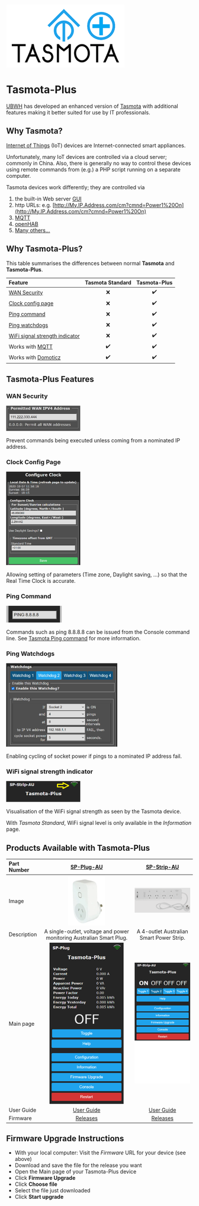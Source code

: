 ![Tasmota Plus](assets/images/TasmotaPlus_small.png)
# Tasmota-Plus
[UBWH](https://ubwh.com.au) has developed an enhanced version of [Tasmota](https://tasmota.github.io/docs/ "Tasmota") with additional features making it better suited for use by IT professionals.

## Why Tasmota?
[Internet of Things](https://en.wikipedia.org/wiki/Internet_of_things "IoT") (IoT) devices are Internet-connected smart appliances. 

Unfortunately, many IoT devices are controlled via a cloud server; commonly in China. Also, there is generally no way to control these devices using remote commands from (e.g.) a PHP script running on a separate computer.

Tasmota devices work differently; they are controlled via
1. the built-in Web server [GUI](https://en.wikipedia.org/wiki/Graphical_user_interface)
1. http URLs: e.g. [http://My.IP.Address.com/cm?cmnd=Power1%20On](http://My.IP.Address.com/cm?cmnd=Power1%20On)
1. [MQTT](https://mqtt.org/)
1. [openHAB](https://www.openhab.org/)
1. [Many others...](https://tasmota.github.io/docs/Integrations/)
  
## Why Tasmota-Plus?
This table summarises the differences between normal **Tasmota** and **Tasmota-Plus**.

| Feature                        | Tasmota Standard | Tasmota-Plus |       
| :------------------------------|:------------:|:------:|
|[WAN Security](#wan-security)|❌|✔️|
|[Clock config page](#clock-config-page)|❌|✔️|
|[Ping command](#ping-command)|❌|✔️|
|[Ping watchdogs](#ping-watchdogs)|❌|✔️|
|[WiFi signal strength indicator](#wifi-signal-strength-indicator)|❌|✔️|
|Works with [MQTT](https://mqtt.org/)|✔️|✔️|
|Works with [Domoticz](https://www.domoticz.com/)|✔️|✔️|

## Tasmota-Plus Features

### WAN Security ###  
<img src="assets/images/TasmotaPlus_WANsecurity.jpg" width="200px">

Prevent commands being executed unless coming from a nominated IP address.

### Clock Config Page ###
<img src="assets/images/TasmotaPlus_ClockPage.png" width="200px">

Allowing setting of parameters (Time zone, Daylight saving, ...) so that the Real Time Clock is accurate.

### Ping Command ###
<img src="assets/images/TasmotaPlus_PingCmnd.png" width="150px">

Commands such as ping 8.8.8.8 can be issued from the Console command line. 
See [Tasmota Ping command](https://tasmota.github.io/docs/Commands/#ping) for more information.

### Ping Watchdogs ###
<img src="assets/images/TasmotaPlus_PingPage.png" width="300px">

Enabling cycling of socket power if pings to a nominated IP address fail.

### WiFi signal strength indicator ###
<img src="assets/images/TasmotaPlus_WiFi_Indicator01.png" width="200px">

Visualisation of the WiFi signal strength as seen by the Tasmota device.

With _Tasmota Standard_, WiFi signal level is only available in the _Information_ page. 


## Products Available with Tasmota-Plus


| Part Number     | [SP-Plug-AU](https://ubwh.com.au/SP-Plug-AU) | [SP-Strip-AU](https://ubwh.com.au/SP-Strip-AU)       
| :---------------|:------------:|:--------: 
| Image | <img src="assets/images/SP-Plug-AU_01.png" width="100px">|<img src="assets/images/SP-Strip-AU_01.png" width="200px">
|Description | A single-outlet, voltage and power monitoring Australian Smart Plug.|A 4-outlet Australian Smart Power Strip. 
| Main page|<img src="assets/images/SP-Plug-AU_main.png" width="200px">|<img src="assets/images/SP-Strip-AU_main.png" width="200px">
| User Guide|[User Guide](https://github.com/UBWH/ubwh.github.io/blob/master/assets/UserGuides/UG-SP-Plug-AU.pdf)|[User Guide](https://github.com/UBWH/ubwh.github.io/blob/master/assets/UserGuides/UG-SP-Strip-AU.pdf)
| Firmware | [Releases](https://ubwh.com.au/tasmota/Tasmota-Plus/SP-Plug-ReleaseNotes.php) | [Releases](https://ubwh.com.au/tasmota/Tasmota-Plus/SP-Strip-ReleaseNotes.php)

## Firmware Upgrade Instructions
* With your local computer: Visit the _Firmware_ URL for your device (see above)
* Download and save the file for the release you want
* Open the Main page of your Tasmota-Plus device
* Click __Firmware Upgrade__
* Click __Choose file__
* Select the file just downloaded
* Click __Start upgrade__





